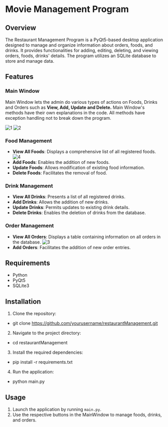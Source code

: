 # Movie Management Program

## Overview

The Restaurant Management Program is a PyQt5-based desktop application designed to manage and organize information about orders, foods, and drinks. It provides functionalities for adding, editing, deleting, and viewing orders, foods, drinks' details. The program utilizes an SQLite database to store and manage data.

## Features

### Main Window
Main Window lets the admin do various types of actions on Foods, Drinks and Orders such as **View, Add, Update and Delete.** Main Window's methods have their own explanations in the code. All methods have exception handling not to break down the program. 

![1](https://github.com/anlbora/restaurantManagement/assets/100442507/42d53e76-2432-4891-838c-e0d44f6b78b4)
![2](https://github.com/anlbora/restaurantManagement/assets/100442507/ad08c70c-e20b-4cc4-975f-df370a678ccc)

### Food Management

- **View All Foods**: Displays a comprehensive list of all registered foods.
  ![4](https://github.com/anlbora/restaurantManagement/assets/100442507/8b4537d7-da12-4f05-bc18-178e64671c68)
- **Add Foods**: Enables the addition of new foods.
- **Update Foods**: Allows modification of existing food information.
- **Delete Foods**: Facilitates the removal of food.

### Drink Management

- **View All Drinks**: Presents a list of all registered drinks.
- **Add Drinks**: Allows the addition of new drinks.
- **Update Drinks**: Permits updates to existing drink details.
- **Delete Drinks**: Enables the deletion of drinks from the database.

### Order Management

- **View All Orders**: Displays a table containing information on all orders in the database.
  ![3](https://github.com/anlbora/restaurantManagement/assets/100442507/13d38ec6-cada-4960-8839-a527fabb4c7d)
- **Add Orders**: Facilitates the addition of new order entries.
  
## Requirements

- Python
- PyQt5
- SQLite3

## Installation

1. Clone the repository:
  - git clone https://github.com/yourusername/restaurantManagement.git
2. Navigate to the project directory:
  - cd restaurantManagement
3. Install the required dependencies:
  - pip install -r requirements.txt
4. Run the application:
  - python main.py


## Usage

1. Launch the application by running `main.py`.
2. Use the respective buttons in the MainWindow to manage foods, drinks, and orders.
